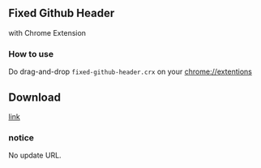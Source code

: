 ## Fixed Github Header
with Chrome Extension

### How to use
Do drag-and-drop ```fixed-github-header.crx``` on your [chrome://extentions](chrome://extensions/)

## Download
[link](https://github.com/watilde/fixed-github-header/releases)

### notice
No update URL.
